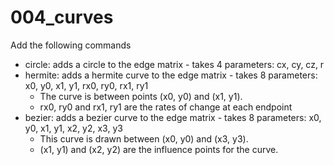 # 004_curves

Add the following commands
- circle: adds a circle to the edge matrix - takes 4 parameters: cx, cy, cz, r
- hermite: adds a hermite curve to the edge matrix - takes 8 parameters: x0, y0, x1, y1, rx0, ry0, rx1, ry1
  - The curve is between points (x0, y0) and (x1, y1).
  - rx0, ry0 and rx1, ry1 are the rates of change at each endpoint
- bezier: adds a bezier curve to the edge matrix - takes 8 parameters: x0, y0, x1, y1, x2, y2, x3, y3
  - This curve is drawn between (x0, y0) and (x3, y3).
  - (x1, y1) and (x2, y2) are the influence points for the curve.
